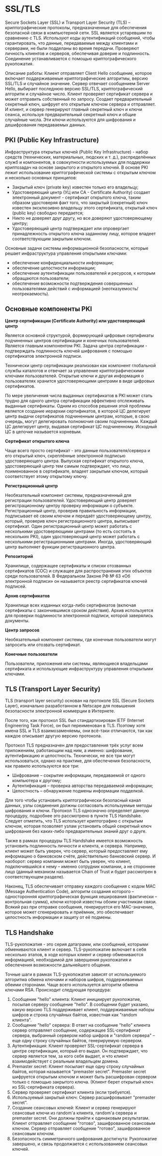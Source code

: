 # SSL/TLS

Secure Sockets Layer (SSL) и Transport Layer Security (TLS) – криптографические протоколы, предназначенные для обеспечения безопасной связи в компьютерной сети. SSL является устаревшим по сравнению с TLS. Используют коды аутентификаций сообщений, чтобы гарантировать, что данные, передаваемые между клиентами и серверами, не были подделаны во время передачи. Проверяют личность клиентов и серверов, обеспечивая доверие и подлинность. Соединение устанавливается с помощью криптографического рукопожатия.

Описание работы: Клиент отправляет Client Hello сообщение, которое включает поддерживаемые криптографические алгоритмы, версию SSL/TLS и случайное значение. Сервер отвечает сообщением Server Hello, выбирает последнюю версию SSL/TLS, криптографический алгоритм и случайное число. Клиент проверяет сертификат сервера и может отправить собственный по запросу. Создает предварительный секретный ключ, шифрует его открытым ключом сервера и отправляет. И клиент, и сервер генерируют главный секретный ключ и ключи сеанса, используя предварительный секретный ключ и общие случайные числа. Эти ключи используются для шифрования и дешифрования передаваемых данных.

## PKI (Public Key Infrastructure)

Инфраструктура открытых ключей (Public Key Infrastructure) - набор средств (технических, материальных, людских и т. д.), распределённых служб и компонентов, в совокупности используемых для поддержки криптозадач на основе закрытого и открытого ключей. В основе PKI лежит использование криптографической системы с открытым ключом и несколько основных принципов:
- Закрытый ключ (private key) известен только его владельцу;
- Удостоверяющий центр (УЦ или CA - Certificate Authority) создает электронный документ - сертификат открытого ключа, таким образом удостоверяя факт того, что закрытый (секретный) ключ известен эксклюзивно владельцу этого сертификата, открытый ключ (public key) свободно передается;
- Никто не доверяет друг другу, но все доверяют удостоверяющему центру;
- Удостоверяющий центр подтверждает или опровергает принадлежность открытого ключа заданному лицу, которое владеет соответствующим закрытым ключом.

Основные задачи системы информационной безопасности, которые решает инфраструктура управления открытыми ключами:
- обеспечение конфиденциальности информации;
- обеспечение целостности информации;
- обеспечение аутентификации пользователей и ресурсов, к которым обращаются пользователи;
- обеспечение возможности подтверждения совершенных пользователями действий с информацией (неотказуемость/неотрекаемость).

## Основные компоненты PKI

**Центр сертификации (Certificate Authority) или удостоверяющий центр**

Является основной структурой, формирующей цифровые сертификаты подчиненных центров сертификации и конечных пользователей. Является главным компонентом PKI. Задача центра сертификации - подтверждать подлинность ключей шифрования с помощью сертификатов электронной подписи.

Технически центр сертификации реализован как компонент глобальной службы каталогов и отвечает за управление криптографическими ключами пользователей. Открытые ключи и другая информация о пользователях хранится удостоверяющими центрами в виде цифровых сертификатов.

По мере увеличения числа выданных сертификатов в PKI может стать трудно для одного центра сертификации эффективно отслеживать выданные сертификаты. Одним из способов решения этой проблемы является создание иерархии сертификатов, в которой ЦС делегирует центр выдачи сертификатов подчиненным центрам, которые, в свою очередь, могут делегировать полномочия своим подчиненным. Каждый ЦС делегирует центр, выдавая сертификат ЦС подчиненному. Исходный ЦС в цепочке называется корневым.

**Сертификат открытого ключа**

Чаще всего просто сертификат - это данные пользователя/сервера и его открытый ключ, скреплённые электронной подписью удостоверяющего центра. Выпуская сертификат открытого ключа, удостоверяющий центр тем самым подтверждает, что лицо, поименованное в сертификате, владеет закрытым ключом, который соответствует этому открытому ключу.

**Регистрационный центр**

Необязательный компонент системы, предназначенный для регистрации пользователей. Удостоверяющий центр доверяет регистрационному центру проверку информации о субъекте. Регистрационный центр, проверив правильность информации, подписывает её своим ключом и передаёт удостоверяющему центру, который, проверив ключ регистрационного центра, выписывает сертификат. Один регистрационный центр может работать с несколькими удостоверяющими центрами (то есть состоять в нескольких PKI), один удостоверяющий центр может работать с несколькими регистрационными центрами. Иногда, удостоверяющий центр выполняет функции регистрационного центра.

**Репозиторий**

Хранилище, содержащее сертификаты и списки отозванных сертификатов (СОС) и служащее для распространения этих объектов среди пользователей. В Федеральном Законе РФ № 63 «Об электронной подписи» он называется реестр сертификатов ключей подписей.

**Архив сертификатов**

Хранилище всех изданных когда-либо сертификатов (включая сертификаты с закончившимся сроком действия). Архив используется для проверки подлинности электронной подписи, которой заверялись документы.

**Центр запросов**

Необязательный компонент системы, где конечные пользователи могут запросить или отозвать сертификат.

**Конечные пользователи**

Пользователи, приложения или системы, являющиеся владельцами сертификата и использующие инфраструктуру управления открытыми ключами.

## TLS (Transport Layer Security)

TLS (transport layer security) основан на протоколе SSL (Secure Sockets Layer), изначально разработанном в Netscape для повышения безопасности электронной коммерции в Интернете.

После того, как протокол SSL был стандартизирован IETF (Internet Engineering Task Force), он был переименован в TLS. Поэтому хотя имена SSL и TLS взаимозаменяемы, они всё-таки отличаются, так как каждое описывает другую версию протокола.

Протокол TLS предназначен для предоставления трёх услуг всем приложениям, работающим над ним, а именно: шифрование, аутентификацию и целостность. Технически, не все три могут использоваться, однако на практике, для обеспечения безопасности, как правило используются все три:

- Шифрование – сокрытие информации, передаваемой от одного компьютера к другому;
- Аутентификация – проверка авторства передаваемой информации;
- Целостность – обнаружение подмены информации подделкой.

Для того чтобы установить криптографически безопасный канал данных, узлы соединения должны согласовать используемые методы шифрования и ключи. Протокол TLS однозначно определяет данную процедуру, подробнее это рассмотрено в пункте TLS Handshake. Следует отметить, что TLS использует криптографию с открытым ключом, которая позволяет узлам установить общий секретный ключ шифрования без каких-либо предварительных знаний друг о друге.

Также в рамках процедуры TLS Handshake имеется возможность установить подлинность личности и клиента, и сервера. Например, клиент может быть уверен, что сервер, который предоставляет ему информацию о банковском счёте, действительно банковский сервер. И наоборот: сервер компании может быть уверен, что клиент, подключившийся к нему – именно сотрудник компании, а не стороннее лицо (данный механизм называется Chain of Trust и будет рассмотрен в соответствующем разделе).

Наконец, TLS обеспечивает отправку каждого сообщения с кодом MAC (Message Authentication Code), алгоритм создания которого – односторонняя криптографическая функция хеширования (фактически – контрольная сумма), ключи которой известны обоим участникам связи. Всякий раз при отправке сообщения, генерируется его MAC-значение, которое может сгенерировать и приёмник, это обеспечивает целостность информации и защиту от её подмены.

## TLS Handshake

TLS-рукопожатия - это серия датаграмм, или сообщений, которыми обмениваются клиент и сервер. TLS-рукопожатие включает в себя несколько этапов, в ходе которых клиент и сервер обмениваются информацией, необходимой для завершения рукопожатия и обеспечения возможности дальнейшего общения.

Точные шаги в рамках TLS-рукопожатия зависят от используемого алгоритма обмена ключами и наборов шифров, поддерживаемых обеими сторонами. Чаще всего используется алгоритм обмена ключами RSA. Происходит следующая процедура:

1. Сообщение "hello" клиента: Клиент инициирует рукопожатие, посылая серверу сообщение "hello". В сообщении будет указано, какую версию TLS поддерживает клиент, поддерживаемые наборы шифров и строка случайных байтов, известная как "random клиента".
2. Сообщение "hello" сервера: В ответ на сообщение "hello" клиента сервер отправляет сообщение, содержащее SSL-сертификат сервера, выбранный сервером набор шифров и "random сервера" – еще одну строку случайных байтов, генерируемую сервером.
3. Аутентификация: Клиент проверяет SSL-сертификат сервера в центре сертификации, который его выдал. Он подтверждает, что сервер является тем, за кого себя выдает, и что клиент взаимодействует с реальным владельцем домена.
4. Premaster secret: Клиент посылает еще одну строку случайных байтов, которая называется "premaster secret". Premaster secret шифруется открытым ключом и может быть расшифрован сервером только с помощью закрытого ключа. (Клиент берет открытый ключ из SSL-сертификата сервера).
5. Сервер проверяет сертификат клиента (если требуется).
6. Используемый закрытый ключ: Сервер расшифровывает "premaster secret".
7. Создание сеансовых ключей: Клиент и сервер генерируют сеансовые ключи из random'а клиента, random'а сервера и premaster secret. Они должны прийти к одинаковым результатам. Клиент отправляет сообщение "готово", зашифрованное сеансовым ключом. Сервер отправляет сообщение "готово", зашифрованное сеансовым ключом.
8. Безопасность симметричного шифрования достигнута: Рукопожатие завершено, и связь продолжается с использованием сеансовых ключей.